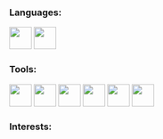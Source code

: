 ### Languages:
<p floar="left"> 
<img height="40" src="https://user-images.githubusercontent.com/33568437/131034546-d59b900b-06ea-4838-a670-6787119f63bf.png">
<img height="40" src="https://user-images.githubusercontent.com/33568437/131035050-82e72e79-a60e-476a-9668-1d7fa1c2f21a.png">
</p>

### Tools:
<p floar="left"> 
<img height="40" src="https://user-images.githubusercontent.com/33568437/131035290-a8255165-5474-4ca3-a1b0-c705b96b3f7e.png">
<img height="40" src="https://user-images.githubusercontent.com/33568437/131035017-ccdfed32-98a1-4ae3-a4f7-9bddc62bd6ac.png">
<img height="40" src="https://user-images.githubusercontent.com/33568437/131034758-2bfa2b8b-3a60-4b9d-bd47-3a9710352dce.png">
 <img height="40" src="https://user-images.githubusercontent.com/33568437/131035537-c37a39b8-0308-46fb-9bed-e64c742e949f.png">
<img height="40" src="https://user-images.githubusercontent.com/33568437/131035540-0d07629e-65c4-4cd7-8c83-6521432178df.png">
<img height="40" src="https://user-images.githubusercontent.com/33568437/131035546-132ef7b5-cede-4aff-84a3-67d7a084427f.png">
</p>

### Interests:

<!---
niyazz/niyazz is a ✨ special ✨ repository because its `README.md` (this file) appears on your GitHub profile.
You can click the Preview link to take a look at your changes.
--->
